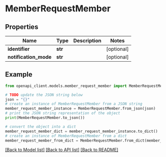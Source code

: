 # MemberRequestMember


## Properties

Name | Type | Description | Notes
------------ | ------------- | ------------- | -------------
**identifier** | **str** |  | [optional] 
**notification_mode** | **str** |  | [optional] 

## Example

```python
from openapi_client.models.member_request_member import MemberRequestMember

# TODO update the JSON string below
json = "{}"
# create an instance of MemberRequestMember from a JSON string
member_request_member_instance = MemberRequestMember.from_json(json)
# print the JSON string representation of the object
print(MemberRequestMember.to_json())

# convert the object into a dict
member_request_member_dict = member_request_member_instance.to_dict()
# create an instance of MemberRequestMember from a dict
member_request_member_from_dict = MemberRequestMember.from_dict(member_request_member_dict)
```
[[Back to Model list]](../README.md#documentation-for-models) [[Back to API list]](../README.md#documentation-for-api-endpoints) [[Back to README]](../README.md)



